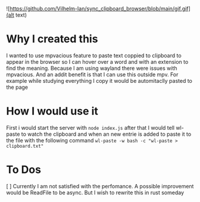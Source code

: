 ![https://github.com/Vilhelm-Ian/sync_clipboard_browser/blob/main/gif.gif](alt text)
# Why I created this

I wanted to use mpvacious feature to paste text coppied to clipboard to appear
in the browser so I can hover over a word and with an extension to find the
meaning. Because I am using wayland there were issues with mpvacious. And
an addit benefit is that I can use this outside mpv. For example while studying
everything I copy it would be automitaclly pasted to the page

# How I would use it

First i would start the server with `node index.js` after that I would tell
wl-paste to watch the clipboard and when an new entrie is added to paste it to
the file with the following command `wl-paste -w bash -c "wl-paste > clipboard.txt"`

# To Dos

[ ] Currently I am not satisfied with the perfomance. A possible improvement
would be ReadFile to be async. But I wish to rewrite this in rust someday
